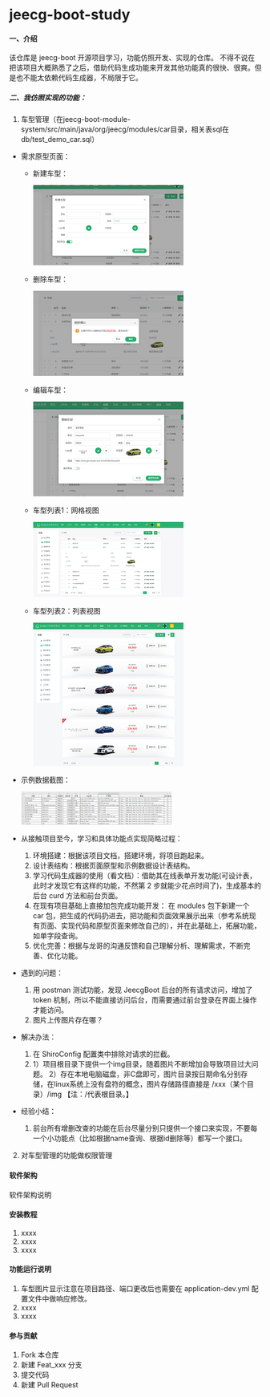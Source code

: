 # jeecg-boot-study

#### 一、介绍

该仓库是 jeecg-boot 开源项目学习，功能仿照开发、实现的仓库。
不得不说在把该项目大概熟悉了之后，借助代码生成功能来开发其他功能真的很快、很爽。但是也不能太依赖代码生成器，不局限于它。


##### 二、我仿照实现的功能：
    
 1. 车型管理（在jeecg-boot-module-system/src/main/java/org/jeecg/modules/car目录，相关表sql在db/test_demo_car.sql）

- 需求原型页面：  

  - 新建车型：
        
    ![新建车型](./img/readmeImg/新建车型.png)  
        
  - 删除车型：
        
    ![删除车型](./img/readmeImg/删除车型.png) 
    
  - 编辑车型：
  
    ![编辑车型](./img/readmeImg/编辑车型.png)
     
  - 车型列表1：网格视图
      
    ![车型列表页](./img/readmeImg/车型管理列表.png)  
      
  - 车型列表2：列表视图
      
    ![车型列表页2](./img/readmeImg/车型列表2.png) 
    
- 示例数据截图：

    ![示例数据](./img/readmeImg/示例数据截图.png)  
    
- 从接触项目至今，学习和具体功能点实现简略过程：

  1. 环境搭建：根据该项目文档，搭建环境，将项目跑起来。 
  2. 设计表结构：根据页面原型和示例数据设计表结构。
  3. 学习代码生成器的使用（看文档）：借助其在线表单开发功能(可设计表，此时才发现它有这样的功能，不然第 2 步就能少花点时间了)，生成基本的后台 curd 方法和前台页面。
  4. 在现有项目基础上直接加包完成功能开发： 在 modules 包下新建一个 car 包，把生成的代码扔进去，把功能和页面效果展示出来（参考系统现有页面、实现代码和原型页面来修改自己的），并在此基础上，拓展功能，如单字段查询。
  5. 优化完善：根据与龙哥的沟通反馈和自己理解分析、理解需求，不断完善、优化功能。  
       
    
- 遇到的问题：

  1. 用 postman 测试功能，发现 JeecgBoot 后台的所有请求访问，增加了 token 机制，所以不能直接访问后台，而需要通过前台登录在界面上操作才能访问。
  2. 图片上传图片存在哪？
        
        
- 解决办法：
  1. 在 ShiroConfig 配置类中排除对请求的拦截。 
  2. 1）项目根目录下提供一个img目录，随着图片不断增加会导致项目过大问题。
     2）存在本地电脑磁盘，非C盘即可，图片目录按日期命名分别存储，在linux系统上没有盘符的概念，图片存储路径直接是 /xxx（某个目录）/img   【注：/代表根目录。】

- 经验小结：

  1. 前台所有增删改查的功能在后台尽量分别只提供一个接口来实现，不要每一个小功能点（比如根据name查询、根据id删除等）都写一个接口。
    
 
 
 
 2. 对车型管理的功能做权限管理 




#### 软件架构
软件架构说明


#### 安装教程

1.  xxxx
2.  xxxx
3.  xxxx

#### 功能运行说明

1.  车型图片显示注意在项目路径、端口更改后也需要在 application-dev.yml 配置文件中做响应修改。
2.  xxxx
3.  xxxx

#### 参与贡献

1.  Fork 本仓库
2.  新建 Feat_xxx 分支
3.  提交代码
4.  新建 Pull Request
